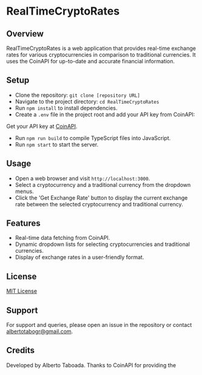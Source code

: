 # RealTimeCryptoRates

## Overview
RealTimeCryptoRates is a web application that provides real-time exchange rates for various cryptocurrencies in comparison to traditional currencies. It uses the CoinAPI for up-to-date and accurate financial information.

## Setup
- Clone the repository: `git clone [repository URL]`
- Navigate to the project directory: `cd RealTimeCryptoRates`
- Run `npm install` to install dependencies.
- Create a `.env` file in the project root and add your API key from CoinAPI:

Get your API key at [CoinAPI](https://www.coinapi.io/).
- Run `npm run build` to compile TypeScript files into JavaScript.
- Run `npm start` to start the server.

## Usage
- Open a web browser and visit `http://localhost:3000`.
- Select a cryptocurrency and a traditional currency from the dropdown menus.
- Click the 'Get Exchange Rate' button to display the current exchange rate between the selected cryptocurrency and traditional currency.

## Features
- Real-time data fetching from CoinAPI.
- Dynamic dropdown lists for selecting cryptocurrencies and traditional currencies.
- Display of exchange rates in a user-friendly format.

## License
[MIT License](LINK_TO_LICENSE)

## Support
For support and queries, please open an issue in the repository or contact albertotabogr@gmail.com.

## Credits
Developed by Alberto Taboada. Thanks to CoinAPI for providing the

